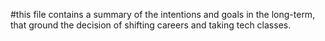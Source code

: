 #this file contains a summary of the intentions and goals in the long-term, that ground the decision of shifting careers and taking tech classes.
